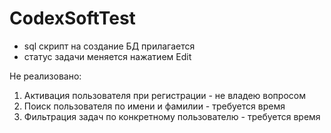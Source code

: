 # CodexSoftTest
- sql скрипт на создание БД прилагается
- статус задачи меняется нажатием Edit

Не реализовано:
1. Активация пользователя при регистрации - не владею вопросом
2. Поиск пользователя по имени и фамилии - требуется время
3. Фильтрация задач по конкретному пользователю - требуется время

